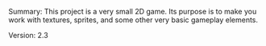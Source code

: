 Summary:
This project is a very small 2D game.
Its purpose is to make you work with textures, sprites,
and some other very basic gameplay elements.

Version: 2.3
